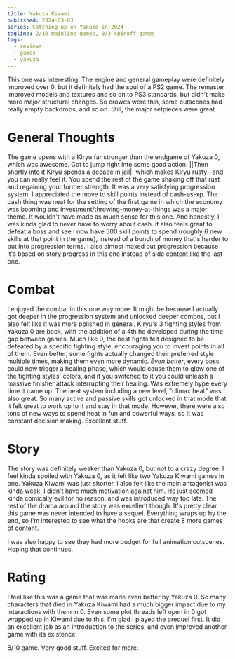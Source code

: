```yaml
---
title: Yakuza Kiwami
published: 2024-03-03
series: Catching up on Yakuza in 2024
tagline: 2/10 mainline games, 0/3 spinoff games
tags:
  - reviews
  - games
  - yakuza
---
```


This one was interesting. The engine and general gameplay were definitely
improved over 0, but it definitely had the soul of a PS2 game. The remaster
improved models and textures and so on to PS3 standards, but didn't make more
major structural changes. So crowds were thin, some cutscenes had really empty
backdrops, and so on. Still, the major setpieces were great.

# General Thoughts

The game opens with a Kiryu far stronger than the endgame of Yakuza 0, which was
awesome. Got to jump right into some good action. ||Then shortly into it Kiryu
spends a decade in jail|| which makes Kiryu rusty--and you can really feel it.
You spend the rest of the game shaking off that rust and regaining your former
strength. It was a very satisfying progression system. I appreciated the move to
skill points instead of cash-as-xp. The cash thing was neat for the setting of
the first game in which the economy was booming and
investment/throwing-money-at-things was a major theme. It wouldn't have made as
much sense for this one. And honestly, I was kinda glad to never have to worry
about cash. It also feels great to defeat a boss and see I now have 500 skill
points to spend (roughly 6 new skills at that point in the game), instead of a
bunch of money that's harder to put into progression terms. I also almost maxed
out progression because it's based on story progress in this one instead of side
content like the last one.

# Combat

I enjoyed the combat in this one way more. It might be because I actually got
deeper in the progression system and unlocked deeper combos, but I also felt
like it was more polished in general. Kiryu's 3 fighting styles from Yakuza 0
are back, with the addition of a 4th he developed during the time gap between
games. Much like 0, the best fights felt designed to be defeated by a specific
fighting style, encouraging you to invest points in all of them. Even better,
some fights actually changed their preferred style multiple times, making them
even more dynamic. _Even better_, every boss could now trigger a healing phase,
which would cause them to glow one of the fighting styles' colors, and if you
switched to it you could unleash a massive finisher attack interrupting their
healing. Was extremely hype every time it came up. The heat system including a
new level, "climax heat" was also great. So many active and passive skills got
unlocked in that mode that it felt great to work up to it and stay in that mode.
However, there were also tons of new ways to spend heat in fun and powerful
ways, so it was constant decision making. Excellent stuff.

# Story

The story was definitely weaker than Yakuza 0, but not to a crazy degree. I feel
kinda spoiled with Yakuza 0, as it felt like two Yakuza Kiwami games in one.
Yakuza Kiwami was just shorter. I also felt like the main antagonist was kinda
weak. I didn't have much motivation against him. He just seemed kinda comically
evil for no reason, and was introduced way too late. The rest of the drama
around the story was excellent though. It's pretty clear this game was never
intended to have a sequel. Everything wraps up by the end, so I'm interested to
see what the hooks are that create 8 more games of content.

I was also happy to see they had more budget for full animation cutscenes.
Hoping that continues.

# Rating

I feel like this was a game that was made even better by Yakuza 0. So many
characters that died in Yakuza Kiwami had a much bigger impact due to my
interactions with them in 0. Even some plot threads left open in 0 got wrapped
up in Kiwami due to this. I'm glad I played the prequel first. It did an
excellent job as an introduction to the series, and even improved another game
with its existence.

8/10 game. Very good stuff. Excited for more.
